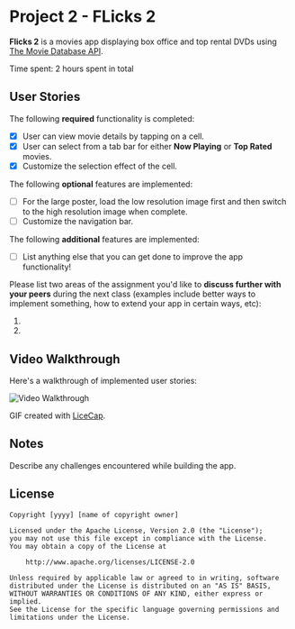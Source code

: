# Project 2 - FLicks 2

**Flicks 2** is a movies app displaying box office and top rental DVDs using [The Movie Database API](http://docs.themoviedb.apiary.io/#).

Time spent: 2 hours spent in total

## User Stories

The following **required** functionality is completed:

- [X] User can view movie details by tapping on a cell.
- [X] User can select from a tab bar for either **Now Playing** or **Top Rated** movies.
- [X] Customize the selection effect of the cell.

The following **optional** features are implemented:

- [ ] For the large poster, load the low resolution image first and then switch to the high resolution image when complete.
- [ ] Customize the navigation bar.

The following **additional** features are implemented:

- [ ] List anything else that you can get done to improve the app functionality!

Please list two areas of the assignment you'd like to **discuss further with your peers** during the next class (examples include better ways to implement something, how to extend your app in certain ways, etc):

1. 
2. 

## Video Walkthrough 

Here's a walkthrough of implemented user stories:

<img src='http://i.imgur.com/link/to/your/gif/file.gif' title='Video Walkthrough' width='' alt='Video Walkthrough' />

GIF created with [LiceCap](http://www.cockos.com/licecap/).

## Notes

Describe any challenges encountered while building the app.

## License

    Copyright [yyyy] [name of copyright owner]

    Licensed under the Apache License, Version 2.0 (the "License");
    you may not use this file except in compliance with the License.
    You may obtain a copy of the License at

        http://www.apache.org/licenses/LICENSE-2.0

    Unless required by applicable law or agreed to in writing, software
    distributed under the License is distributed on an "AS IS" BASIS,
    WITHOUT WARRANTIES OR CONDITIONS OF ANY KIND, either express or implied.
    See the License for the specific language governing permissions and
    limitations under the License.
